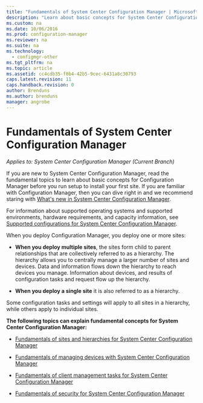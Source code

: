 ```yaml
---
title: "Fundamentals of System Center Configuration Manager | Microsoft Docs"
description: "Learn about basic concepts for System Center Configuration Manager."
ms.custom: na
ms.date: 10/06/2016
ms.prod: configuration-manager
ms.reviewer: na
ms.suite: na
ms.technology:
  - configmgr-other
ms.tgt_pltfrm: na
ms.topic: article
ms.assetid: cc4cdb35-f0b4-42b5-9cec-6431a8c30793
caps.latest.revision: 11
caps.handback.revision: 0
author: Brenduns
ms.author: brenduns
manager: angrobe
---
```

# Fundamentals of System Center Configuration Manager

*Applies to: System Center Configuration Manager (Current Branch)*

If you are new to System Center Configuration Manager, read the fundamental topics to learn about  basic concepts for Configuration Manager before you run setup to install your first site. If you are familiar with Configuration Manager, then you can dive right in and we recommend staring with [What's new in System Center Configuration Manager](/sccm/core/plan-design/changes/what-has-changed-from-configuration-manager-2012).  

 For information about supported operating systems and supported environments, hardware requirements, and capacity information, see [Supported configurations for System Center Configuration Manager](../../core/plan-design/configs/supported-configurations.md).  

 When you deploy Configuration Manager, you deploy one or more sites:  

-   **When you deploy multiple sites**, the sites form child to parent relationships that are collectively referred to as a hierarchy. The hierarchy allows you to centrally manage a larger number of sites and devices.  Data and information flows down the hierarchy to reach devices you manage. Information about devices, and results of configuration tasks and request flow up the hierarchy.  

-   **When you deploy a single site** it is also referred to as a hierarchy.   

 Some configuration tasks and settings will apply to all sites in a hierarchy, while others apply to individual sites.  


**The following topics can explain fundamental concepts for System Center Configuration Manager:**  

-   [Fundamentals of sites and hierarchies for System Center Configuration Manager](../../core/understand/fundamentals-of-sites-and-hierarchies.md)  

-   [Fundamentals of managing devices with System Center Configuration Manager](../../core/understand/fundamentals-of-managing-devices.md)  

-   [Fundamentals of client management tasks for System Center Configuration Manager](../../core/understand/fundamentals-of-client-management-tasks.md)  

-   [Fundamentals of security for System Center Configuration Manager](../../core/understand/fundamentals-of-security.md)  
